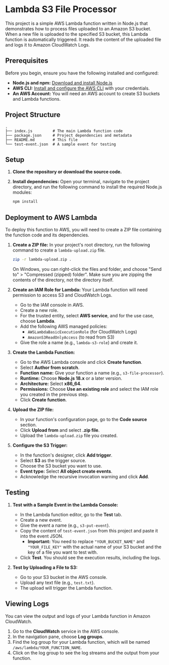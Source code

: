 # Lambda S3 File Processor

This project is a simple AWS Lambda function written in Node.js that demonstrates how to process files uploaded to an Amazon S3 bucket. When a new file is uploaded to the specified S3 bucket, this Lambda function is automatically triggered. It reads the content of the uploaded file and logs it to Amazon CloudWatch Logs.

## Prerequisites

Before you begin, ensure you have the following installed and configured:

*   **Node.js and npm:** [Download and install Node.js](https://nodejs.org/en/download/)
*   **AWS CLI:** [Install and configure the AWS CLI](https://aws.amazon.com/cli/) with your credentials.
*   **An AWS Account:** You will need an AWS account to create S3 buckets and Lambda functions.

## Project Structure

```
.
├── index.js         # The main Lambda function code
├── package.json     # Project dependencies and metadata
├── README.md        # This file
└── test-event.json  # A sample event for testing
```

## Setup

1.  **Clone the repository or download the source code.**

2.  **Install dependencies:**
    Open your terminal, navigate to the project directory, and run the following command to install the required Node.js modules:

    ```bash
    npm install
    ```

## Deployment to AWS Lambda

To deploy this function to AWS, you will need to create a ZIP file containing the function code and its dependencies.

1.  **Create a ZIP file:**
    In your project's root directory, run the following command to create a `lambda-upload.zip` file.

    ```bash
    zip -r lambda-upload.zip .
    ```
    On Windows, you can right-click the files and folder, and choose "Send to" > "Compressed (zipped) folder". Make sure you are zipping the contents of the directory, not the directory itself.

2.  **Create an IAM Role for Lambda:**
    Your Lambda function will need permission to access S3 and CloudWatch Logs.
    *   Go to the IAM console in AWS.
    *   Create a new role.
    *   For the trusted entity, select **AWS service**, and for the use case, choose **Lambda**.
    *   Add the following AWS managed policies:
        *   `AWSLambdaBasicExecutionRole` (for CloudWatch Logs)
        *   `AmazonS3ReadOnlyAccess` (to read from S3)
    *   Give the role a name (e.g., `lambda-s3-role`) and create it.

3.  **Create the Lambda Function:**
    *   Go to the AWS Lambda console and click **Create function**.
    *   Select **Author from scratch**.
    *   **Function name:** Give your function a name (e.g., `s3-file-processor`).
    *   **Runtime:** Choose **Node.js 18.x** or a later version.
    *   **Architecture:** Select **x86_64**.
    *   **Permissions:** Choose **Use an existing role** and select the IAM role you created in the previous step.
    *   Click **Create function**.

4.  **Upload the ZIP file:**
    *   In your function's configuration page, go to the **Code source** section.
    *   Click **Upload from** and select **.zip file**.
    *   Upload the `lambda-upload.zip` file you created.

5.  **Configure the S3 Trigger:**
    *   In the function's designer, click **Add trigger**.
    *   Select **S3** as the trigger source.
    *   Choose the S3 bucket you want to use.
    *   **Event type:** Select **All object create events**.
    *   Acknowledge the recursive invocation warning and click **Add**.

## Testing

1.  **Test with a Sample Event in the Lambda Console:**
    *   In the Lambda function editor, go to the **Test** tab.
    *   Create a new event.
    *   Give the event a name (e.g., `s3-put-event`).
    *   Copy the content of `test-event.json` from this project and paste it into the event JSON.
        *   **Important:** You need to replace `"YOUR_BUCKET_NAME"` and `"YOUR_FILE_KEY"` with the actual name of your S3 bucket and the key of a file you want to test with.
    *   Click **Test**. You should see the execution results, including the logs.

2.  **Test by Uploading a File to S3:**
    *   Go to your S3 bucket in the AWS console.
    *   Upload any text file (e.g., `test.txt`).
    *   The upload will trigger the Lambda function.

## Viewing Logs

You can view the output and logs of your Lambda function in Amazon CloudWatch.

1.  Go to the **CloudWatch** service in the AWS console.
2.  In the navigation pane, choose **Log groups**.
3.  Find the log group for your Lambda function, which will be named `/aws/lambda/YOUR_FUNCTION_NAME`.
4.  Click on the log group to see the log streams and the output from your function.
